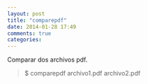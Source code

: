 ```yaml
---
layout: post
title: "comparepdf"
date: 2014-01-28 17:49
comments: true
categories: 
---
```

Comparar dos archivos pdf.

>$ comparepdf archivo1.pdf archivo2.pdf

